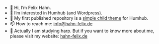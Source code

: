 - 👋 Hi, I’m Felix Hahn.
- 👀 I’m interested in Humhub (and Wordpress).
- 🌱 My first published repository is a [simple child theme](github.com/felixhahnweilheim/humhub-themes-orange) for Humhub.
- 📫 How to reach me: info@hahn-felix.de
- 🎵 Actually I am studying harp. But if you want to know more about me, please visit my website: [hahn-felix.de](https://hahn-felix.de)
